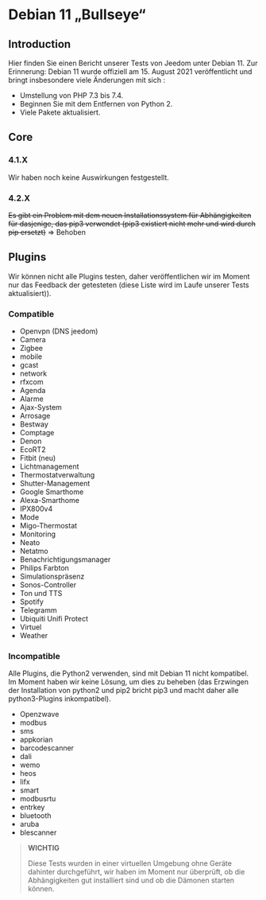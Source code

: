 # Debian 11 „Bullseye“

## Introduction

Hier finden Sie einen Bericht unserer Tests von Jeedom unter Debian 11. Zur Erinnerung: Debian 11 wurde offiziell am 15. August 2021 veröffentlicht und bringt insbesondere viele Änderungen mit sich :

- Umstellung von PHP 7.3 bis 7.4.
- Beginnen Sie mit dem Entfernen von Python 2.
- Viele Pakete aktualisiert.

## Core

### 4.1.X

Wir haben noch keine Auswirkungen festgestellt.

### 4.2.X

~~Es gibt ein Problem mit dem neuen Installationssystem für Abhängigkeiten für dasjenige, das pip3 verwendet (pip3 existiert nicht mehr und wird durch pip ersetzt)~~ => Behoben

## Plugins

Wir können nicht alle Plugins testen, daher veröffentlichen wir im Moment nur das Feedback der getesteten (diese Liste wird im Laufe unserer Tests aktualisiert)).

### Compatible

- Openvpn (DNS jeedom)
- Camera
- Zigbee
- mobile
- gcast
- network
- rfxcom
- Agenda
- Alarme
- Ajax-System
- Arrosage
- Bestway
- Comptage
- Denon
- EcoRT2
- Fitbit (neu)
- Lichtmanagement
- Thermostatverwaltung
- Shutter-Management
- Google Smarthome
- Alexa-Smarthome
- IPX800v4
- Mode
- Migo-Thermostat
- Monitoring
- Neato
- Netatmo
- Benachrichtigungsmanager
- Philips Farbton
- Simulationspräsenz
- Sonos-Controller
- Ton und TTS
- Spotify
- Telegramm
- Ubiquiti Unifi Protect
- Virtuel
- Weather


### Incompatible

Alle Plugins, die Python2 verwenden, sind mit Debian 11 nicht kompatibel. Im Moment haben wir keine Lösung, um dies zu beheben (das Erzwingen der Installation von python2 und pip2 bricht pip3 und macht daher alle python3-Plugins inkompatibel).

- Openzwave
- modbus
- sms
- appkorian
- barcodescanner
- dali
- wemo
- heos
- lifx
- smart
- modbusrtu
- entrkey
- bluetooth
- aruba
- blescanner


> **WICHTIG**
>
> Diese Tests wurden in einer virtuellen Umgebung ohne Geräte dahinter durchgeführt, wir haben im Moment nur überprüft, ob die Abhängigkeiten gut installiert sind und ob die Dämonen starten können.
